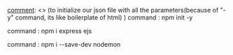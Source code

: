 [comment]: <> (to initialize our json file with all the parameters(because of "-y" command, its like boilerplate of html) )
command : npm init -y

[comment]: <> (downloading and creating depedency express, ejs, express-ejs-layouts; express for server: ejs for out templating language; express-ejs-layouts which will allow us to create a layout file for all our html)
command : npm i express ejs 

[comment]: <> (instill devDependency using the command given below, using nodemon to allow us to restart & refresh every time a change is made)
command : npm i --save-dev nodemon

[comment]: <> (instill devDependency using the command given below)